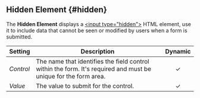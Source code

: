 ## Hidden Element {#hidden}

<div class="tm-resource-icon">
    <!--@include: ../assets/element-hidden.svg-->
</div>

The **Hidden Element** displays a [\<input type="hidden"\>](https://developer.mozilla.org/en-US/docs/Web/HTML/Element/input/hidden) HTML element, use it to include data that cannot be seen or modified by users when a form is submitted.

| Setting | Description | Dynamic |
| --- | --- | :---: |
| *Control* | The name that identifies the field control within the form. It's required and must be unique for the form area. | &#x2713; |
| *Value* | The value to submit for the control. | &#x2713; |
